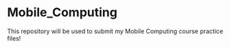 # Mobile_Computing
This repository will be used to submit my Mobile Computing course practice files!


